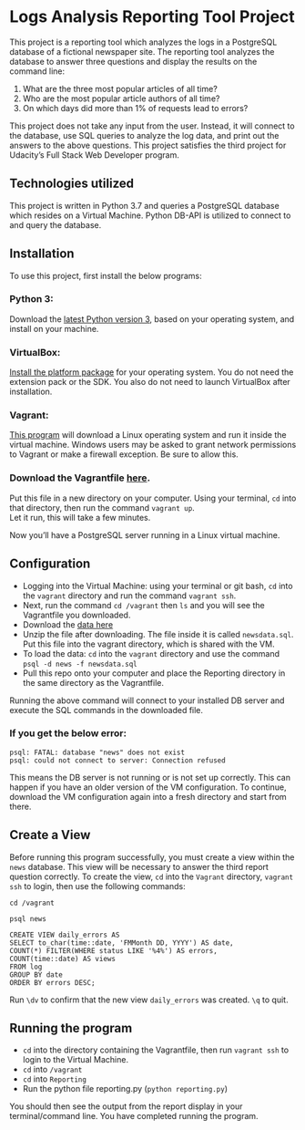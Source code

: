 # Logs Analysis Reporting Tool Project

This project is a reporting tool which analyzes the logs in a PostgreSQL database of a fictional newspaper site. The reporting tool 
analyzes the database to answer three questions and display the results on the command line:

1)	What are the three most popular articles of all time?
2)	Who are the most popular article authors of all time?
3)	On which days did more than 1% of requests lead to errors?

This project does not take any input from the user. Instead, it will connect to the database, use SQL queries to analyze the log data, 
and print out the answers to the above questions.  This project satisfies the third project for Udacity’s Full Stack Web Developer 
program.

## Technologies utilized

This project is written in Python 3.7 and queries a PostgreSQL database which resides on a Virtual Machine. Python DB-API is 
utilized to connect to and query the database. 

## Installation

To use this project, first install the below programs:

### Python 3:
Download the [latest Python version 3](https://www.python.org/downloads/), based on your operating system, and install on your machine. 


### VirtualBox: 
[Install the platform package](https://www.virtualbox.org/wiki/Downloads) for your operating system. You do not need the extension pack
or the SDK. You also do not need to launch VirtualBox after installation.

### Vagrant:

[This program](https://www.vagrantup.com/downloads.html) will download a Linux operating system and run it inside the virtual machine. 
Windows users may be asked to grant network permissions to Vagrant or make a firewall exception. Be sure to allow this.

### Download the Vagrantfile [here](https://d17h27t6h515a5.cloudfront.net/topher/2016/August/57b5f73b_vagrantfile/vagrantfile). 
Put this file in a new directory on your computer. Using your terminal, `cd` into that directory, then run the command `vagrant up`.  
Let it run, this will take a few minutes.
 
Now you’ll have a PostgreSQL server running in a Linux virtual machine. 

## Configuration

* Logging into the Virtual Machine: using your terminal or git bash, `cd` into the `vagrant` directory and run the command 
`vagrant ssh`.  
* Next, run the command `cd /vagrant` then `ls` and you will see the Vagrantfile you downloaded.
* Download the [data here](https://d17h27t6h515a5.cloudfront.net/topher/2016/August/57b5f748_newsdata/newsdata.zip)
* Unzip the file after downloading. The file inside it is called `newsdata.sql`.  Put this file into the vagrant directory, 
  which is shared with the VM.
* To load the data: `cd` into the `vagrant` directory and use the command `psql -d news -f newsdata.sql`
* Pull this repo onto your computer and place the Reporting directory in the same directory as the Vagrantfile.

Running the above command will connect to your installed DB server and execute the SQL commands in the downloaded file. 

### If you get the below error: 

```
psql: FATAL: database "news" does not exist
psql: could not connect to server: Connection refused
```

This means the DB server is not running or is not set up correctly. This can happen if you have an older version of the VM configuration. To continue, download the VM configuration again into a fresh directory and start from there.


## Create a View

Before running this program successfully, you must create a view within the `news` database. This view will be necessary to answer 
the third report question correctly. To create the view, `cd` into the `Vagrant` directory, `vagrant ssh` to login, then use the 
following commands:

`cd /vagrant`

`psql news`

```
CREATE VIEW daily_errors AS
SELECT to_char(time::date, 'FMMonth DD, YYYY') AS date,
COUNT(*) FILTER(WHERE status LIKE '%4%') AS errors,
COUNT(time::date) AS views
FROM log
GROUP BY date
ORDER BY errors DESC;
```

Run `\dv` to confirm that the new view `daily_errors` was created. `\q` to quit.

## Running the program

* `cd` into the directory containing the Vagrantfile, then run `vagrant ssh` to login to the Virtual Machine. 
* `cd` into `/vagrant`
* `cd` into `Reporting`
* Run the python file reporting.py (`python reporting.py`)

You should then see the output from the report display in your terminal/command line. You have completed running the program.


